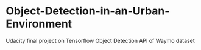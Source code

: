 # Object-Detection-in-an-Urban-Environment
Udacity final project on Tensorflow Object Detection API of Waymo dataset
